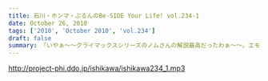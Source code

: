 ```yaml
---
title: 石川・ホンマ・ぶるんのBe-SIDE Your Life! vol.234-1
date: October 26, 2010
tags: ['2010', 'October 2010', 'vol.234']
draft: false
summary: 「いやぁ～～クライマックスシリーズのノムさんの解説最高だったわぁ～～。エモヤンと一緒だったのもよかったわぁ～～～」BYぶるん・・・と、またもや女子ウケしない会話のする有楽町のスタジオから。NAMAE
---
```


http://project-phi.ddo.jp/ishikawa/ishikawa234_1.mp3